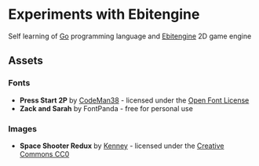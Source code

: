 # Experiments with Ebitengine
Self learning of [Go](https://go.dev/) programming language and [Ebitengine](https://ebitengine.org/) 2D game engine

## Assets
### Fonts
*  **Press Start 2P** by [CodeMan38](https://www.zone38.net/) - licensed under the [Open Font License](https://openfontlicense.org/)
*  **Zack and Sarah** by FontPanda - free for personal use

### Images
* **Space Shooter Redux** by [Kenney](https://kenney.nl) - licensed under the [Creative Commons CC0](https://creativecommons.org/publicdomain/zero/1.0/)
